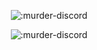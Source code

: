 <p align="center"><img src="https://moe-counter.glitch.me/get/@:murder-discord" alt=":murder-discord" /></p>

<p align="center"><img src="https://discord.c99.nl/widget/theme-4/791817519689367592.png" alt=":murder-discord" /></p>
